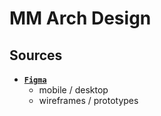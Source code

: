 # MM Arch Design

## Sources
- [**`Figma`**][Figma-link]
  - mobile / desktop
  - wireframes / prototypes

[Figma-Link]: https://www.figma.com/file/m23EAY6CCgUDEHSuVaDoyu/Hi--Fi-Prototype?node-id=401%3A3331